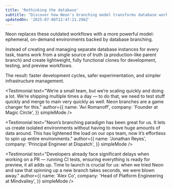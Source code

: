 ```yaml
---
title: 'Rethinking the database'
subtitle: "Discover how Neon's branching model transforms database workflows with instant, ephemeral environments"
updatedOn: '2025-07-08T12:47:21.296Z'
---
```


Neon replaces these outdated workflows with a more powerful model: ephemeral, on-demand environments backed by database branching.

Instead of creating and managing separate database instances for every task, teams work from a single source of truth (a production-like parent branch) and create lightweight, fully functional clones for development, testing, and preview workflows.

The result: faster development cycles, safer experimentation, and simpler infrastructure management.

<TestimonialsWrapper>

<Testimonial
text="We’re a small team, but we’re scaling quickly and doing a lot. We’re shipping multiple times a day — to do that, we need to test stuff quickly and merge to main very quickly as well. Neon branches are a game changer for this."
author={{
  name: 'Avi Romanoff',
  company: 'Founder at Magic Circle',
}}
simpleMode
/>

<Testimonial
text="Neon’s branching paradigm has been great for us. It lets us create isolated environments without having to move huge amounts of data around. This has lightened the load on our ops team, now it’s effortless to spin up entire environments."
author={{
  name: 'Jonathan Reyes',
  company: 'Principal Engineer at Dispatch',
}}
simpleMode
/>

<Testimonial
text="Developers already face significant delays when working on a PR — running CI tests, ensuring everything is ready for preview, it all adds up. Time to launch is crucial for us: when we tried Neon and saw that spinning up a new branch takes seconds, we were blown away."
author={{
  name: 'Alex Co',
  company: 'Head of Platform Engineering at Mindvalley',
}}
simpleMode
/>

</TestimonialsWrapper>
